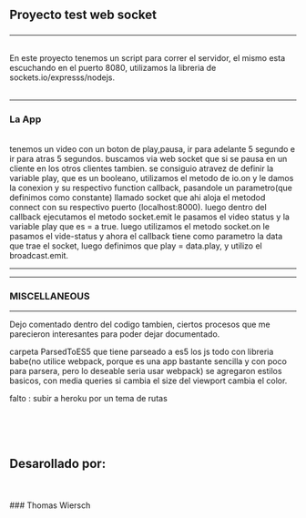 ## Proyecto test web socket
### 
---

<br>
En este proyecto tenemos un script para correr el servidor, el mismo esta escuchando en el puerto 8080, utilizamos la libreria de sockets.io/expresss/nodejs. 
<br>
<br>

---
### La App
<br>
tenemos un video con un boton de play,pausa, ir para adelante 5 segundo e ir para atras 5 segundos. buscamos via web socket que si se pausa en un cliente en los otros clientes tambien. se consiguio atravez de definir la variable play, que es un booleano, utilizamos el metodo de io.on y le damos la conexion y su respectivo function callback, pasandole un parametro(que definimos como constante) llamado socket que ahi aloja el metodod connect con su respectivo puerto (localhost:8000).
luego dentro del callback ejecutamos el metodo socket.emit le pasamos el video status y la variable play que es = a true.
luego utilizamos el metodo socket.on le pasamos el vide-status y ahora el callback tiene como parametro la data que trae el socket, luego definimos que play = data.play, y utilizo el broadcast.emit.

---

---
### MISCELLANEOUS   
---

Dejo comentado dentro del codigo tambien, ciertos procesos que me parecieron interesantes para poder dejar documentado.

carpeta ParsedToES5 que tiene parseado a es5 los js
todo con libreria babe(no utilice webpack, porque es una app bastante sencilla y con poco para parsera, pero lo deseable seria usar webpack)
se agregaron estilos basicos, con media queries si cambia el size del viewport cambia el color.

falto : subir a heroku por un tema de rutas


<br>

<br>
<br>


## Desarollado por:
<br>
<br>
### Thomas Wiersch
     
